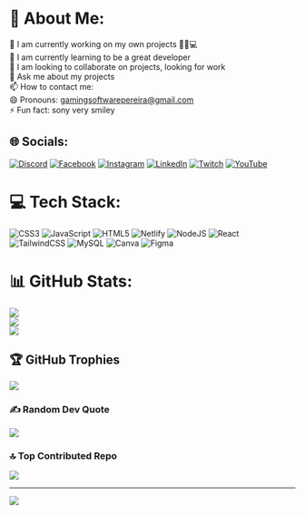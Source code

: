 # 💫 About Me:
🔭 I am currently working on my own projects ✍🏻💻<br>🌱 I am currently learning to be a great developer<br>👯 I am looking to collaborate on projects, looking for work<br>💬 Ask me about my projects<br>📫 How to contact me:<br>😄 Pronouns: gamingsoftwarepereira@gmail.com<br>⚡ Fun fact: sony very smiley


## 🌐 Socials:
[![Discord](https://img.shields.io/badge/Discord-%237289DA.svg?logo=discord&logoColor=white)](https://discord.gg/roka1#6910) [![Facebook](https://img.shields.io/badge/Facebook-%231877F2.svg?logo=Facebook&logoColor=white)](https://facebook.com/olopezrestrepo) [![Instagram](https://img.shields.io/badge/Instagram-%23E4405F.svg?logo=Instagram&logoColor=white)](https://instagram.com/oscar915lr) [![LinkedIn](https://img.shields.io/badge/LinkedIn-%230077B5.svg?logo=linkedin&logoColor=white)](https://linkedin.com/in/oscar-eduardo-lopez-restrepo-968a91265) [![Twitch](https://img.shields.io/badge/Twitch-%239146FF.svg?logo=Twitch&logoColor=white)](https://twitch.tv/roooka_) [![YouTube](https://img.shields.io/badge/YouTube-%23FF0000.svg?logo=YouTube&logoColor=white)](https://youtube.com/@@Oscarloco1859) 

# 💻 Tech Stack:
![CSS3](https://img.shields.io/badge/css3-%231572B6.svg?style=flat&logo=css3&logoColor=white) ![JavaScript](https://img.shields.io/badge/javascript-%23323330.svg?style=flat&logo=javascript&logoColor=%23F7DF1E) ![HTML5](https://img.shields.io/badge/html5-%23E34F26.svg?style=flat&logo=html5&logoColor=white) ![Netlify](https://img.shields.io/badge/netlify-%23000000.svg?style=flat&logo=netlify&logoColor=#00C7B7) ![NodeJS](https://img.shields.io/badge/node.js-6DA55F?style=flat&logo=node.js&logoColor=white) ![React](https://img.shields.io/badge/react-%2320232a.svg?style=flat&logo=react&logoColor=%2361DAFB) ![TailwindCSS](https://img.shields.io/badge/tailwindcss-%2338B2AC.svg?style=flat&logo=tailwind-css&logoColor=white) ![MySQL](https://img.shields.io/badge/mysql-%2300f.svg?style=flat&logo=mysql&logoColor=white) ![Canva](https://img.shields.io/badge/Canva-%2300C4CC.svg?style=flat&logo=Canva&logoColor=white) 	![Figma](https://img.shields.io/badge/figma-%23F24E1E.svg?style=flat&logo=figma&logoColor=white)
# 📊 GitHub Stats:
![](https://github-readme-stats.vercel.app/api?username=oscar91511&theme=highcontrast&hide_border=false&include_all_commits=false&count_private=false)<br/>
![](https://github-readme-streak-stats.herokuapp.com/?user=oscar91511&theme=highcontrast&hide_border=false)<br/>
![](https://github-readme-stats.vercel.app/api/top-langs/?username=oscar91511&theme=highcontrast&hide_border=false&include_all_commits=false&count_private=false&layout=compact)

## 🏆 GitHub Trophies
![](https://github-profile-trophy.vercel.app/?username=oscar91511&theme=radical&no-frame=false&no-bg=true&margin-w=4)

### ✍️ Random Dev Quote
![](https://quotes-github-readme.vercel.app/api?type=horizontal&theme=radical)

### 🔝 Top Contributed Repo
![](https://github-contributor-stats.vercel.app/api?username=oscar91511&limit=5&theme=dark&combine_all_yearly_contributions=true)

---
[![](https://visitcount.itsvg.in/api?id=oscar91511&icon=0&color=0)](https://visitcount.itsvg.in)

<!-- Proudly created with GPRM ( https://gprm.itsvg.in ) -->
